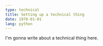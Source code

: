 ```yaml
---
type: technical
title: Setting up a technical thing
date: 1970-01-01
lang: python
---
```


I'm gonna write about a technical thing here.